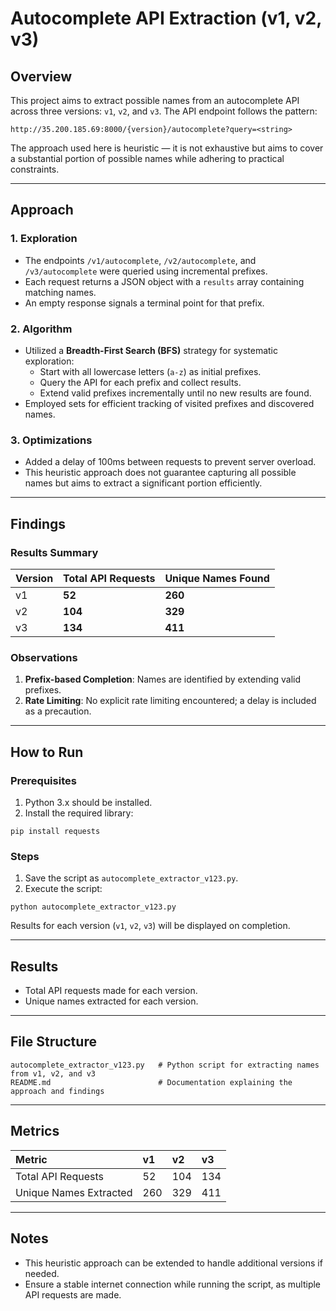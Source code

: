 # Autocomplete API Extraction (v1, v2, v3)

## Overview

This project aims to extract possible names from an autocomplete API across three versions: `v1`, `v2`, and `v3`. The API endpoint follows the pattern:

```
http://35.200.185.69:8000/{version}/autocomplete?query=<string>
```

The approach used here is heuristic — it is not exhaustive but aims to cover a substantial portion of possible names while adhering to practical constraints.

---

## Approach

### 1. **Exploration**

- The endpoints `/v1/autocomplete`, `/v2/autocomplete`, and `/v3/autocomplete` were queried using incremental prefixes.
- Each request returns a JSON object with a `results` array containing matching names.
- An empty response signals a terminal point for that prefix.


### 2. **Algorithm**

- Utilized a **Breadth-First Search (BFS)** strategy for systematic exploration:
    - Start with all lowercase letters (`a-z`) as initial prefixes.
    - Query the API for each prefix and collect results.
    - Extend valid prefixes incrementally until no new results are found.
- Employed sets for efficient tracking of visited prefixes and discovered names.


### 3. **Optimizations**

- Added a delay of 100ms between requests to prevent server overload.
- This heuristic approach does not guarantee capturing all possible names but aims to extract a significant portion efficiently.

---

## Findings

### Results Summary

| Version | Total API Requests | Unique Names Found |
| :-- | :-- | :-- |
| v1 | **52** | **260** |
| v2 | **104** | **329** |
| v3 | **134** | **411** |

### Observations

1. **Prefix-based Completion**: Names are identified by extending valid prefixes.
2. **Rate Limiting**: No explicit rate limiting encountered; a delay is included as a precaution.

---

## How to Run

### Prerequisites

1. Python 3.x should be installed.
2. Install the required library:

```
pip install requests
```


### Steps

1. Save the script as `autocomplete_extractor_v123.py`.
2. Execute the script:

```
python autocomplete_extractor_v123.py
```

Results for each version (`v1`, `v2`, `v3`) will be displayed on completion.

---

## Results

- Total API requests made for each version.
- Unique names extracted for each version.

---

## File Structure

```
autocomplete_extractor_v123.py   # Python script for extracting names from v1, v2, and v3
README.md                        # Documentation explaining the approach and findings
```

---

## Metrics

| Metric | v1 | v2 | v3 |
| :-- | :-- | :-- | :-- |
| Total API Requests | 52 | 104 | 134 |
| Unique Names Extracted | 260 | 329 | 411 |

---

## Notes

- This heuristic approach can be extended to handle additional versions if needed.
- Ensure a stable internet connection while running the script, as multiple API requests are made.
